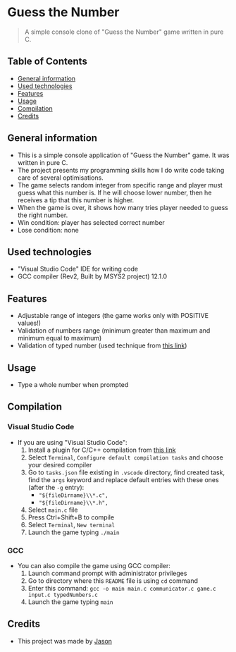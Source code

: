 # Guess the Number
> A simple console clone of "Guess the Number" game written in pure C.

## Table of Contents
* [General information](#general-information)
* [Used technologies](#used-technologies)
* [Features](#features)
* [Usage](#usage)
* [Compilation](#compilation)
* [Credits](#credits)

## General information
- This is a simple console application of "Guess the Number" game. It was written in pure C.
- The project presents my programming skills how I do write code taking care of several optimisations.
- The game selects random integer from specific range and player must guess what this number is. If he will choose lower number, then he receives a tip that this number is higher.
- When the game is over, it shows how many tries player needed to guess the right number.
- Win condition: player has selected correct number
- Lose condition: none

## Used technologies
- "Visual Studio Code" IDE for writing code
- GCC compiler (Rev2, Built by MSYS2 project) 12.1.0

## Features
- Adjustable range of integers (the game works only with POSITIVE values!)
- Validation of numbers range (minimum greater than maximum and minimum equal to maximum)
- Validation of typed number (used technique from [this link](https://stackoverflow.com/a/14099507 "How to scanf only integer and repeat reading if the user enters non-numeric characters?"))

## Usage
- Type a whole number when prompted

## Compilation
### Visual Studio Code
- If you are using "Visual Studio Code":
	1. Install a plugin for C/C++ compilation from [this link](https://marketplace.visualstudio.com/items?itemName=ms-vscode.cpptools "C/C++ - Visual Studio Marketplace")
	2. Select ```Terminal```, ```Configure default compilation tasks``` and choose your desired compiler
	3. Go to ```tasks.json``` file existing in ```.vscode``` directory, find created task, find the ```args``` keyword and replace default entries with these ones (after the ```-g``` entry):
		- ```"${fileDirname}\\*.c",```
		- ```"${fileDirname}\\*.h",```
	4. Select ```main.c``` file
	5. Press Ctrl+Shift+B to compile
	6. Select ```Terminal```, ```New terminal```
	7. Launch the game typing ```./main```
### GCC
- You can also compile the game using GCC compiler:
	1. Launch command prompt with administrator privileges
	2. Go to directory where this ```README``` file is using ```cd``` command
	3. Enter this command: ```gcc -o main main.c communicator.c game.c input.c typedNumbers.c```
	4. Launch the game typing ```main```

## Credits
- This project was made by [Jason](https://jasonxiii.pl "Jason. Gry, muzyka, kursy, artykuły, programy i filmy!")